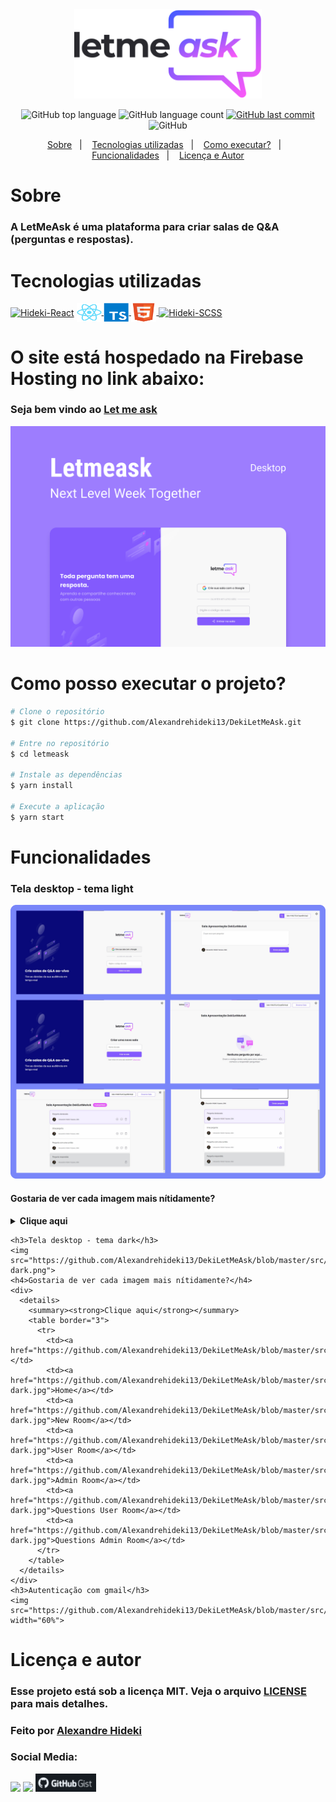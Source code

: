 <div align=center>
  <img src="https://github.com/Alexandrehideki13/DekiLetMeAsk/blob/master/src/assets/images/logo.svg" alt="letmeask"width="300px">
</div>

<p align="center">
  <img alt="GitHub top language" src="https://img.shields.io/github/languages/top/Alexandrehideki13/DekiLetMeAsk?color=835AFD">

  <img alt="GitHub language count" src="https://img.shields.io/github/languages/count/Alexandrehideki13/DekiLetMeAsk?color=835AFD">
  
  <a href="https://github.com/lorenatoscano/letmeask/commits/main">
    <img alt="GitHub last commit" src="https://img.shields.io/github/last-commit/Alexandrehideki13/DekiLetMeAsk?color=835AFD">
  </a>

  <img alt="GitHub" src="https://img.shields.io/github/license/Alexandrehideki13/DekiLetMeAsk?color=835AFD">
</p>

<p align="center">
  <a href="#sobre">Sobre</a>&nbsp;&nbsp;&nbsp;|&nbsp;&nbsp;&nbsp;
  <a href="#tecnologias-utilizadas">Tecnologias utilizadas</a>&nbsp;&nbsp;&nbsp;|&nbsp;&nbsp;&nbsp;
  <a href="#como-executar">Como executar?</a>&nbsp;&nbsp;&nbsp;|&nbsp;&nbsp;&nbsp;
  <a href="#funcionalidades">Funcionalidades</a>&nbsp;&nbsp;&nbsp;|&nbsp;&nbsp;&nbsp;
  <a href="#licença-e-autor">Licença e Autor</a>
</p>

<h1 id="sobre">Sobre</h1>

### A LetMeAsk é uma plataforma para criar salas de Q&A (perguntas e respostas).

<h1 id="tecnologias-utilizadas">Tecnologias utilizadas</h1>
<div style="display: inline_block">
  <a href="https://firebase.google.com/?hl=pt"><img align="center" alt="Hideki-React" height="30" width="34" src="https://img.icons8.com/color/480/firebase.png"></a>
  <a href="https://reactjs.org/"><img align="center" alt="Hideki-React" height="30" width="40" src="https://raw.githubusercontent.com/devicons/devicon/master/icons/react/react-original.svg">
  <a href="https://www.typescriptlang.org/"><img align="center" alt="Hideki-Ts" height="30" width="40" src="https://raw.githubusercontent.com/devicons/devicon/master/icons/typescript/typescript-plain.svg">
  <a href="https://reactjs.org/"><img align="center" alt="Hideki-HTML" height="30" width="40" src="https://raw.githubusercontent.com/devicons/devicon/master/icons/html5/html5-original.svg">
  <a href="https://sass-lang.com/"><img align="center" alt="Hideki-SCSS" height="30" width="40" src="https://cdn.iconscout.com/icon/free/png-512/sass-226054.png"></a>
</div>
    
# O site está hospedado na Firebase Hosting no link abaixo:
<h3>Seja bem vindo ao <a href="https://dekiletmeask.web.app/">Let me ask</a></h3>

<img src="https://github.com/Alexandrehideki13/DekiLetMeAsk/blob/master/src/assets/images/Capa-letmeask.png">

<h1 id="como-executar"> Como posso executar o projeto?</h1> 
    
```bash
# Clone o repositório
$ git clone https://github.com/Alexandrehideki13/DekiLetMeAsk.git

# Entre no repositório
$ cd letmeask

# Instale as dependências
$ yarn install

# Execute a aplicação
$ yarn start
```

<h1 id="funcionalidades">Funcionalidades</h1>
    <h3>Tela desktop - tema light</h3>    
    <img src="https://github.com/Alexandrehideki13/DekiLetMeAsk/blob/master/src/assets/images/readmeImages/Screenshots-light-11.png">
    <h4>Gostaria de ver cada imagem mais nítidamente?</h4>
    <div>
      <details>
        <summary><strong>Clique aqui</strong></summary>
        <table border="3">
          <tr>
            <td><a href="https://github.com/Alexandrehideki13/DekiLetMeAsk/blob/master/src/assets/images/readmeImages/light/README.md">All</a></td>
            <td><a href="https://github.com/Alexandrehideki13/DekiLetMeAsk/blob/master/src/assets/images/readmeImages/light/home-light.jpg">Home</a></td>
            <td><a href="https://github.com/Alexandrehideki13/DekiLetMeAsk/blob/master/src/assets/images/readmeImages/light/newRoom-light.jpg">New Room</a></td>
            <td><a href="https://github.com/Alexandrehideki13/DekiLetMeAsk/blob/master/src/assets/images/readmeImages/light/userRoom-light.jpg">User Room</a></td>
            <td><a href="https://github.com/Alexandrehideki13/DekiLetMeAsk/blob/master/src/assets/images/readmeImages/light/admin-light.jpg">Admin Room</a></td>
            <td><a href="https://github.com/Alexandrehideki13/DekiLetMeAsk/blob/master/src/assets/images/readmeImages/light/userQuestions-light.jpg">Questions User Room</a></td>
            <td><a href="https://github.com/Alexandrehideki13/DekiLetMeAsk/blob/master/src/assets/images/readmeImages/light/adminQuestions-light.jpg">Questions Admin Room</a></td>
          </tr>
        </table>
      </details>
    </div>
    
    <h3>Tela desktop - tema dark</h3>
    <img src="https://github.com/Alexandrehideki13/DekiLetMeAsk/blob/master/src/assets/images/readmeImages/Screenshots-dark.png">
    <h4>Gostaria de ver cada imagem mais nítidamente?</h4>
    <div>
      <details>
        <summary><strong>Clique aqui</strong></summary>
        <table border="3">
          <tr>
            <td><a href="https://github.com/Alexandrehideki13/DekiLetMeAsk/blob/master/src/assets/images/readmeImages/dark/README.md">All</a></td>
            <td><a href="https://github.com/Alexandrehideki13/DekiLetMeAsk/blob/master/src/assets/images/readmeImages/dark/home-dark.jpg">Home</a></td>
            <td><a href="https://github.com/Alexandrehideki13/DekiLetMeAsk/blob/master/src/assets/images/readmeImages/dark/newRoom-dark.jpg">New Room</a></td>
            <td><a href="https://github.com/Alexandrehideki13/DekiLetMeAsk/blob/master/src/assets/images/readmeImages/dark/userRoom-dark.jpg">User Room</a></td>
            <td><a href="https://github.com/Alexandrehideki13/DekiLetMeAsk/blob/master/src/assets/images/readmeImages/dark/admin-dark.jpg">Admin Room</a></td>
            <td><a href="https://github.com/Alexandrehideki13/DekiLetMeAsk/blob/master/src/assets/images/readmeImages/dark/userQuestions-dark.jpg">Questions User Room</a></td>
            <td><a href="https://github.com/Alexandrehideki13/DekiLetMeAsk/blob/master/src/assets/images/readmeImages/dark/adminQuestions-dark.jpg">Questions Admin Room</a></td>
          </tr>
        </table>
      </details>
    </div>
    <h3>Autenticação com gmail</h3>
    <img src="https://github.com/Alexandrehideki13/DekiLetMeAsk/blob/master/src/assets/images/readmeImages/autenticacao.jpg" width="60%">
    
<h1 id="licença-e-autor">Licença e autor</h1>
    
### Esse projeto está sob a licença MIT. Veja o arquivo <a href="https://github.com/Alexandrehideki13/DekiLetMeAsk/blob/master/LICENSE">LICENSE</a> para mais detalhes.
    
### Feito por <a href="https://github.com/Alexandrehideki13">Alexandre Hideki</a>

<h3>Social Media:</h3>
    <a href = "mailto: alexandrejilek@gmail.com"><img src="https://img.shields.io/badge/-Gmail-%23EA4335?style=for-the-badge&logo=gmail&logoColor=white" target="_blank" margin-right="10px"></a>
    <a href="https://www.linkedin.com/in/alexandre-hideki-yazawa-jilek/" target="_blank"><img src="https://img.shields.io/badge/-LinkedIn-%230077B5?style=for-the-badge&logo=linkedin&logoColor=white" target="_blank"></a>
    <a href="https://gist.github.com/Alexandrehideki13" target="_blank"><img src="https://github.com/Alexandrehideki13/Alexandrehideki13/blob/main/GistGithub.jpeg" height=29 target="_blank"></a>
